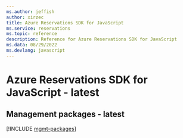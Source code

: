 ```yaml
---
ms.author: jeffish
author: xirzec
title: Azure Reservations SDK for JavaScript
ms.service: reservations
ms.topic: reference
description: Reference for Azure Reservations SDK for JavaScript
ms.data: 08/29/2022
ms.devlang: javascript
---
```

# Azure Reservations SDK for JavaScript - latest

## Management packages - latest
[!INCLUDE [mgmt-packages](reservations-mgmt-index.md)]